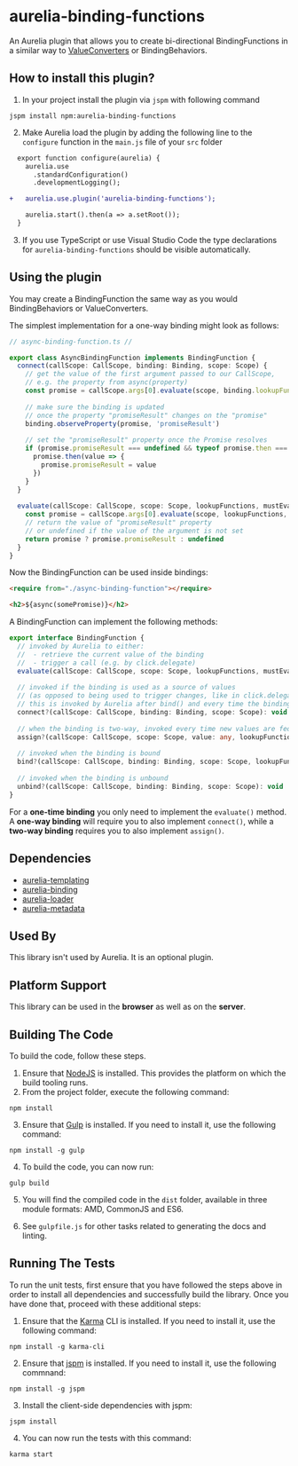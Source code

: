 # aurelia-binding-functions

An Aurelia plugin that allows you to create bi-directional BindingFunctions in a similar way to [ValueConverters](http://aurelia.io/docs.html#/aurelia/binding/latest/doc/article/binding-value-converters) or BindingBehaviors.

## How to install this plugin?

1. In your project install the plugin via `jspm` with following command

  ```shell
  jspm install npm:aurelia-binding-functions
  ```
2. Make Aurelia load the plugin by adding the following line to the `configure` function in the `main.js` file of your `src` folder

  ```diff
    export function configure(aurelia) {
      aurelia.use
        .standardConfiguration()
        .developmentLogging();

  +   aurelia.use.plugin('aurelia-binding-functions');

      aurelia.start().then(a => a.setRoot());
    }
  ```
3. If you use TypeScript or use Visual Studio Code the type declarations for `aurelia-binding-functions` should be visible automatically. 

## Using the plugin

You may create a BindingFunction the same way as you would BindingBehaviors or ValueConverters.

The simplest implementation for a one-way binding might look as follows:

```ts
// async-binding-function.ts //

export class AsyncBindingFunction implements BindingFunction {
  connect(callScope: CallScope, binding: Binding, scope: Scope) {
    // get the value of the first argument passed to our CallScope, 
    // e.g. the property from async(property)
    const promise = callScope.args[0].evaluate(scope, binding.lookupFunctions, true) as Promise<any> & {promiseResult:any}
    
    // make sure the binding is updated 
    // once the property "promiseResult" changes on the "promise"
    binding.observeProperty(promise, 'promiseResult')
    
    // set the "promiseResult" property once the Promise resolves
    if (promise.promiseResult === undefined && typeof promise.then === 'function') {
      promise.then(value => {
        promise.promiseResult = value
      })
    }
  }
  
  evaluate(callScope: CallScope, scope: Scope, lookupFunctions, mustEvaluate: boolean) {
    const promise = callScope.args[0].evaluate(scope, lookupFunctions, true) as Promise<any> & {promiseResult:any}
    // return the value of "promiseResult" property 
    // or undefined if the value of the argument is not set 
    return promise ? promise.promiseResult : undefined
  }
}
```

Now the BindingFunction can be used inside bindings:

```html
<require from="./async-binding-function"></require>

<h2>${async(somePromise)}</h2>
```

A BindingFunction can implement the following methods:

```ts
export interface BindingFunction {
  // invoked by Aurelia to either: 
  //  - retrieve the current value of the binding
  //  - trigger a call (e.g. by click.delegate)
  evaluate(callScope: CallScope, scope: Scope, lookupFunctions, mustEvaluate: boolean): any
  
  // invoked if the binding is used as a source of values 
  // (as opposed to being used to trigger changes, like in click.delegate)
  // this is invoked by Aurelia after bind() and every time the binding is recomputed
  connect?(callScope: CallScope, binding: Binding, scope: Scope): void
  
  // when the binding is two-way, invoked every time new values are fed into the binding by Aurelia  
  assign?(callScope: CallScope, scope: Scope, value: any, lookupFunctions: any): void
  
  // invoked when the binding is bound
  bind?(callScope: CallScope, binding: Binding, scope: Scope, lookupFunctions: any): void
  
  // invoked when the binding is unbound
  unbind?(callScope: CallScope, binding: Binding, scope: Scope): void
}
```

For a **one-time binding** you only need to implement the `evaluate()` method.
A **one-way binding** will require you to also implement `connect()`, while a **two-way binding** requires you to also implement `assign()`.

## Dependencies

* [aurelia-templating](https://github.com/aurelia/templating)
* [aurelia-binding](https://github.com/aurelia/binding)
* [aurelia-loader](https://github.com/aurelia/loader)
* [aurelia-metadata](https://github.com/aurelia/metadata)

## Used By

This library isn't used by Aurelia. It is an optional plugin.

## Platform Support

This library can be used in the **browser** as well as on the **server**.

## Building The Code

To build the code, follow these steps.

1. Ensure that [NodeJS](http://nodejs.org/) is installed. This provides the platform on which the build tooling runs.
2. From the project folder, execute the following command:

  ```shell
  npm install
  ```
3. Ensure that [Gulp](http://gulpjs.com/) is installed. If you need to install it, use the following command:

  ```shell
  npm install -g gulp
  ```
4. To build the code, you can now run:

  ```shell
  gulp build
  ```
5. You will find the compiled code in the `dist` folder, available in three module formats: AMD, CommonJS and ES6.

6. See `gulpfile.js` for other tasks related to generating the docs and linting.

## Running The Tests

To run the unit tests, first ensure that you have followed the steps above in order to install all dependencies and successfully build the library. Once you have done that, proceed with these additional steps:

1. Ensure that the [Karma](http://karma-runner.github.io/) CLI is installed. If you need to install it, use the following command:

  ```shell
  npm install -g karma-cli
  ```
2. Ensure that [jspm](http://jspm.io/) is installed. If you need to install it, use the following commnand:

  ```shell
  npm install -g jspm
  ```
3. Install the client-side dependencies with jspm:

  ```shell
  jspm install
  ```

4. You can now run the tests with this command:

  ```shell
  karma start
  ```
